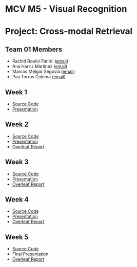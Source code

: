 # MCV M5 - Visual Recognition
# Project: Cross-modal Retrieval
## Team 01 Members
- Rachid Boukir Fatimi ([email](mailto:rachid.boukir@autonoma.cat))
- Ana Harris Martinez ([email](mailto:ana.harris@autonoma.cat))
- Marcos Melgar Segovia ([email](mailto:marcos.melgar@autonoma.cat))
- Pau Torras Coloma ([email](mailto:pau.torras@autonoma.cat))


## Week 1
- [Source Code](https://github.com/rachidboukiruab/MCV_2022_M5_Project/tree/main/w1)
- [Presentation](https://docs.google.com/presentation/d/19YQ7s_8ByzJ1BZyVU_JO5324FHF7J5Br/edit?usp=sharing&ouid=104480624974973402770&rtpof=true&sd=true)

## Week 2
- [Source Code](https://github.com/rachidboukiruab/MCV_2022_M5_Project/tree/main/w2)
- [Presentation](https://docs.google.com/presentation/d/1v5r_07RMY4hAS6mP0izvmg65WxiAMQGa/edit?usp=sharing&ouid=104480624974973402770&rtpof=true&sd=true)
- [Overleaf Report](https://www.overleaf.com/read/yvkmxgrjkhhv)

## Week 3
- [Source Code](https://github.com/rachidboukiruab/MCV_2022_M5_Project/tree/main/w3)
- [Presentation](https://docs.google.com/presentation/d/1r56epEVkgN7flQjhJztNeexQ2MYddKIfGlC2_PiAfkE/edit?usp=sharing)
- [Overleaf Report](https://www.overleaf.com/read/yvkmxgrjkhhv)

## Week 4
- [Source Code](https://github.com/rachidboukiruab/MCV_2022_M5_Project/tree/main/w4)
- [Presentation](https://docs.google.com/presentation/d/1dwItGQm5mnEOTzImtCfxJM6WCPhARowRxvyPHOeyraw/edit?usp=sharing)
- [Overleaf Report](https://www.overleaf.com/read/rqkcgrynmnqm)

## Week 5
- [Source Code](https://github.com/rachidboukiruab/MCV_2022_M5_Project/tree/main/w5)
- [Final Presentation](https://docs.google.com/presentation/d/1wlqq8YTPNl9SIiIL4aIp43KiDTmCtoRbRz5WRqVlICY/edit?usp=sharing)
- [Overleaf Report](https://www.overleaf.com/read/rqkcgrynmnqm)

